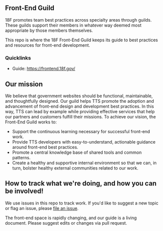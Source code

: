 ## Front-End Guild

18F promotes team best practices across specialty areas through guilds. These guilds support their members in whatever way deemed most appropriate by those members themselves.

This repo is where the 18F Front-End Guild keeps its guide to best practices and resources for front-end development.

### Quicklinks

- Guide: https://frontend.18f.gov/

## Our mission
We believe that government websites should be functional, maintainable, and thoughtfully designed. Our guild helps TTS promote the adoption and advancement of front-end design and development best practices. In this way, TTS can lead by example while providing effective services that help our partners and customers fulfill their missions.
To achieve our vision, the Front-End Guild works to:
- Support the continuous learning necessary for successful front-end work.
- Provide TTS developers with easy-to-understand, actionable guidance around front-end best practices.
- Promote a central knowledge base of shared tools and common patterns.
- Create a healthy and supportive internal environment so that we can, in turn, bolster healthy external communities related to our work.

## How to track what we're doing, and how you can be involved!

We use issues in this repo to track work. If you'd like to suggest a new topic or flag an issue, please [file an issue](https://github.com/18F/frontend/issues/new/).

The front-end space is rapidly changing, and our guide is a living document. Please suggest edits or changes via pull request.
